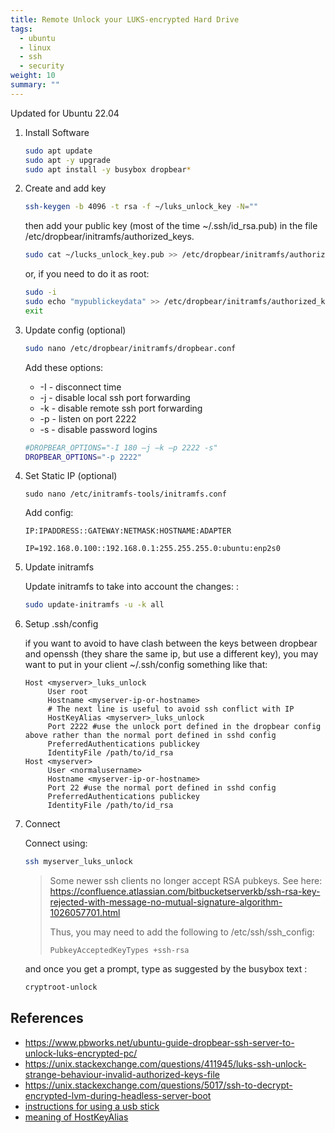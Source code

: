 ```yaml
---
title: Remote Unlock your LUKS-encrypted Hard Drive
tags:
  - ubuntu
  - linux
  - ssh
  - security
weight: 10
summary: ""
---
```


Updated for Ubuntu 22.04

1. Install Software

    ```bash
    sudo apt update
    sudo apt -y upgrade
    sudo apt install -y busybox dropbear*
    ```

1. Create and add key

    ```bash
    ssh-keygen -b 4096 -t rsa -f ~/luks_unlock_key -N=""
    ```

    then add your public key (most of the time ~/.ssh/id_rsa.pub) in the file /etc/dropbear/initramfs/authorized_keys.
    
    ```bash
    sudo cat ~/lucks_unlock_key.pub >> /etc/dropbear/initramfs/authorized_keys
    ```
    
    or, if you need to do it as root:
    
    ```bash
    sudo -i
    sudo echo "mypublickeydata" >> /etc/dropbear/initramfs/authorized_keys
    exit
    ```

1. Update config (optional)

    ```bash
    sudo nano /etc/dropbear/initramfs/dropbear.conf
    ```
    Add these options: 
    
    * -I - disconnect time
    * -j - disable local ssh port forwarding
    * -k - disable remote ssh port forwarding
    * -p - listen on port 2222
    * -s - disable password logins
    
    ```bash
    #DROPBEAR_OPTIONS="-I 180 –j –k –p 2222 -s"
    DROPBEAR_OPTIONS="-p 2222"
    ```

1. Set Static IP (optional)

    ```
    sudo nano /etc/initramfs-tools/initramfs.conf
    ```
    
    Add config:
    
    ```
    IP:IPADDRESS::GATEWAY:NETMASK:HOSTNAME:ADAPTER
    ```
    
    ```
    IP=192.168.0.100::192.168.0.1:255.255.255.0:ubuntu:enp2s0
    ```

1. Update initramfs

    Update initramfs to take into account the changes: :

    ```bash
    sudo update-initramfs -u -k all
    ```

1. Setup .ssh/config

    if you want to avoid to have clash between the keys between dropbear and openssh (they share the same ip, but use a different key), you may want to put in your client ~/.ssh/config something like that:

    ```
    Host <myserver>_luks_unlock
         User root
         Hostname <myserver-ip-or-hostname>
         # The next line is useful to avoid ssh conflict with IP
         HostKeyAlias <myserver>_luks_unlock
         Port 2222 #use the unlock port defined in the dropbear config above rather than the normal port defined in sshd config
         PreferredAuthentications publickey
         IdentityFile /path/to/id_rsa
    Host <myserver>
         User <normalusername>
         Hostname <myserver-ip-or-hostname>
         Port 22 #use the normal port defined in sshd config
         PreferredAuthentications publickey
         IdentityFile /path/to/id_rsa
    ```

1. Connect

    Connect using:

    ```bash
    ssh myserver_luks_unlock
    ```

    > Some newer ssh clients no longer accept RSA pubkeys.  See here: <https://confluence.atlassian.com/bitbucketserverkb/ssh-rsa-key-rejected-with-message-no-mutual-signature-algorithm-1026057701.html>
    >
    > Thus, you may need to add the following to /etc/ssh/ssh_config:
    > 
    > ```
    > PubkeyAcceptedKeyTypes +ssh-rsa
    > ```

    and once you get a prompt, type as suggested by the busybox text :

    ```bash
    cryptroot-unlock
    ```

## References

* <https://www.pbworks.net/ubuntu-guide-dropbear-ssh-server-to-unlock-luks-encrypted-pc/>
* <https://unix.stackexchange.com/questions/411945/luks-ssh-unlock-strange-behaviour-invalid-authorized-keys-file>
* <https://unix.stackexchange.com/questions/5017/ssh-to-decrypt-encrypted-lvm-during-headless-server-boot>
* [instructions for using a usb stick](https://gist.github.com/da-n/4c77d09720f3e5989dd0f6de5fe3cbfb)
* [meaning of HostKeyAlias](https://serverfault.com/questions/193631/ssh-into-a-box-with-a-frequently-changed-ip)
